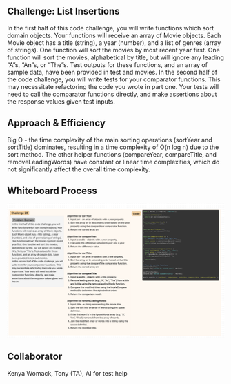 ## Challenge: List Insertions
In the first half of this code challenge, you will write functions which sort domain objects. Your functions will receive an array of Movie objects. Each Movie object has a title (string), a year (number), and a list of genres (array of strings). One function will sort the movies by most recent year first. One function will sort the movies, alphabetical by title, but will ignore any leading “A”s, “An”s, or “The”s. Test outputs for these functions, and an array of sample data, have been provided in test and movies.
In the second half of the code challenge, you will write tests for your comparator functions. This may necessitate refactoring the code you wrote in part one. Your tests will need to call the comparator functions directly, and make assertions about the response values given test inputs.

## Approach & Efficiency
Big O - the time complexity of the main sorting operations (sortYear and sortTitle) dominates, resulting in a time complexity of O(n log n) due to the sort method. The other helper functions (compareYear, compareTitle, and removeLeadingWords) have constant or linear time complexities, which do not significantly affect the overall time complexity.

## Whiteboard Process
![CodeChallenge 27](../whiteboard28.png)


## Collaborator
Kenya Womack, Tony (TA), AI for test help
